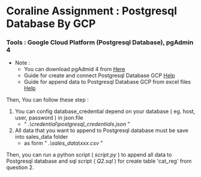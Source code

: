 # Coraline Assignment : Postgresql Database By GCP

### Tools : Google Cloud Platform (Postgresql Database), pgAdmin 4

* Note :
    * You can download pgAdmid 4 from [Here](https://www.pgadmin.org/download/)
    * Guide for create and connect Postgresql Database GCP [Help](https://www.youtube.com/watch?v=XoUVxViWPwo)
    * Guide for append data to Postgresql Database GCP from excel files [Help](https://www.youtube.com/watch?v=qewja4j6DGQ)
 
Then, You can follow these step :

1. You can config database_credential depend on your database ( eg. host, user, password ) in json.file
     *  " *.\credential\postgresql_credentials.json* "
2. All data that you want to append to Postgresql database must be save into sales_data folder
     *  as form " *.\sales_data\xxx.csv* "

Then, you can run a python script ( *script.py* ) to append all data to Postgresql database 
and sql script ( *Q2.sql* ) for create table 'cat_reg' from question 2. 
